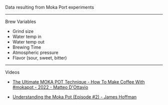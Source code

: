 Data resulting from Moka Port experiments

- - - -

Brew Variables
* Grind size
* Water temp in
* Water temp out
* Brewing Time
* Atmospheric pressure
* Flavor (sour, sweet, bitter)

- - - -

Videos

* [The Ultimate MOKA POT Technique - How To Make Coffee With #mokapot - 2022 - Matteo D'Ottavio](https://youtu.be/qr4eYpttE2Q?si=BWiR2CI9_B_Fcu6S)

* [Understanding the Moka Pot (Episode #2) - James Hoffman](https://youtu.be/zK0F5PqJ1Gk?si=23Q-qekkprYDm0vH)
